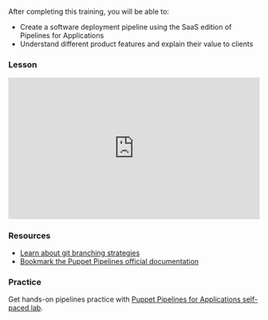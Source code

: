 After completing this training, you will be able to:

* Create a software deployment pipeline using the SaaS edition of Pipelines for Applications
* Understand different product features and explain their value to clients

<i class="fas fa-graduation-cap"></i>
### Lesson

<div class="wistia_responsive_padding" style="padding:56.25% 0 0 0;position:relative;"><div class="wistia_responsive_wrapper" style="height:100%;left:0;position:absolute;top:0;width:100%;"><iframe src="https://fast.wistia.net/embed/iframe/2eufw2mo2y?seo=false&videoFoam=true" title="Wistia video player" allowtransparency="true" frameborder="0" scrolling="no" class="wistia_embed" name="wistia_embed" allowfullscreen mozallowfullscreen webkitallowfullscreen oallowfullscreen msallowfullscreen width="100%" height="100%"></iframe></div></div>
<script src="https://fast.wistia.net/assets/external/E-v1.js" async></script>

<i class="fa fa-pencil"></i>
### Resources
* [Learn about git branching strategies](https://www.atlassian.com/git/tutorials/using-branches)
* [Bookmark the Puppet Pipelines official documentation](https://puppet.com/docs/pipelines)

<i class="fa fa-desktop"></i>
### Practice 
Get hands-on pipelines practice with [Puppet Pipelines for Applications self-paced lab](https://github.com/puppetlabs/pipelines-self-paced/tree/master/pipelines-for-applications).
